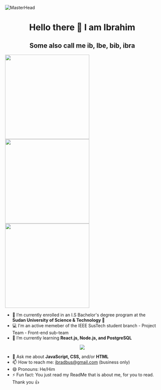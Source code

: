 ![MasterHead](https://cdn-images-1.medium.com/max/1600/1*OF0xEMkWBv-69zvmNs6RDQ.gif)
<h1 align='center'> Hello there 👋 I am Ibrahim </h1>
<h2 align='center'> Some also call me ib, Ibe, bib, ibra </h2>

<p float='left'>
  <img width='275' src='https://miro.medium.com/max/960/1*bkW3FHe6rvQSz9US6ilfQg.gif'>
  <img width='275' src='https://cdn.dribbble.com/users/505482/screenshots/1776789/nodejs-dribbble_1.gif'>
  <img width='275' src='https://kondado.com.br/assets/images/pipeline-google-cloud-storage-postgresql.gif'>
</p>

- 🔭 I’m currently enrolled in an I.S Bachelor's degree program at the **Sudan University of Science & Technology 🏫**
- 💻 I'm an active memeber of the IEEE SusTech student branch - Project Team - Front-end sub-team
- 🌱 I’m currently learning **React.js, Node.js, and PostgreSQL**

<div align='center'><img src='https://68.media.tumblr.com/490306a9c7d8e207256e0f7c4913bc97/tumblr_oaf3tugRZy1tbhzhno1_500.gif'></div>

- 💬 Ask me about **JavaScript, CSS,** and/or **HTML**
- 📫 How to reach me: ibradbus@gmail.com (business only)
- 😄 Pronouns: He/Him
- ⚡ Fun fact: You just read my ReadMe that is about me, for you to read. Thank you 👍
